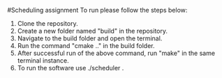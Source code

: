 #Scheduling assignment
To run please follow the steps below:
1. Clone the repository.
2. Create a new folder named "build" in the repository.
3. Navigate to the build folder and open the terminal.
4. Run the command "cmake .." in the build folder. 
5. After successful run of the above command, run "make" in the same terminal instance.
6. To run the software use ./scheduler .
